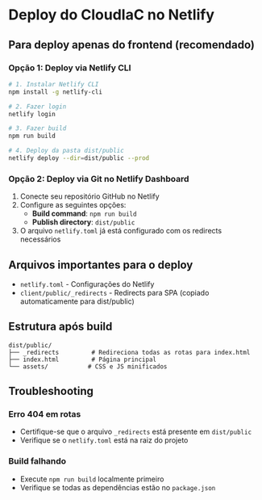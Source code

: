 # Deploy do CloudIaC no Netlify

## Para deploy apenas do frontend (recomendado)

### Opção 1: Deploy via Netlify CLI
```bash
# 1. Instalar Netlify CLI
npm install -g netlify-cli

# 2. Fazer login
netlify login

# 3. Fazer build
npm run build

# 4. Deploy da pasta dist/public
netlify deploy --dir=dist/public --prod
```

### Opção 2: Deploy via Git no Netlify Dashboard
1. Conecte seu repositório GitHub no Netlify
2. Configure as seguintes opções:
   - **Build command**: `npm run build`
   - **Publish directory**: `dist/public`
3. O arquivo `netlify.toml` já está configurado com os redirects necessários

## Arquivos importantes para o deploy

- `netlify.toml` - Configurações do Netlify
- `client/public/_redirects` - Redirects para SPA (copiado automaticamente para dist/public)

## Estrutura após build

```
dist/public/
├── _redirects         # Redireciona todas as rotas para index.html
├── index.html         # Página principal
└── assets/           # CSS e JS minificados
```

## Troubleshooting

### Erro 404 em rotas
- Certifique-se que o arquivo `_redirects` está presente em `dist/public`
- Verifique se o `netlify.toml` está na raiz do projeto

### Build falhando
- Execute `npm run build` localmente primeiro
- Verifique se todas as dependências estão no `package.json`